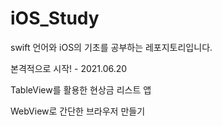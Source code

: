 # iOS_Study
swift 언어와 iOS의 기초를 공부하는 레포지토리입니다.

본격적으로 시작! - 2021.06.20

TableView를 활용한 현상금 리스트 앱

WebView로 간단한 브라우저 만들기
